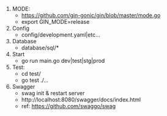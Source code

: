 1. MODE:
   - https://github.com/gin-gonic/gin/blob/master/mode.go
   - export GIN_MODE=release
2. Config
   - config/development.yaml|etc...
3. Database
   - database/sql/*
4. Start
   - go run main.go dev|test|stg|prod
5. Test:
   - cd test/
   - go test ./...
6. Swagger
   - swag init & restart server
   - http://localhost:8080/swagger/docs/index.html
   - ref: https://github.com/swaggo/swag

